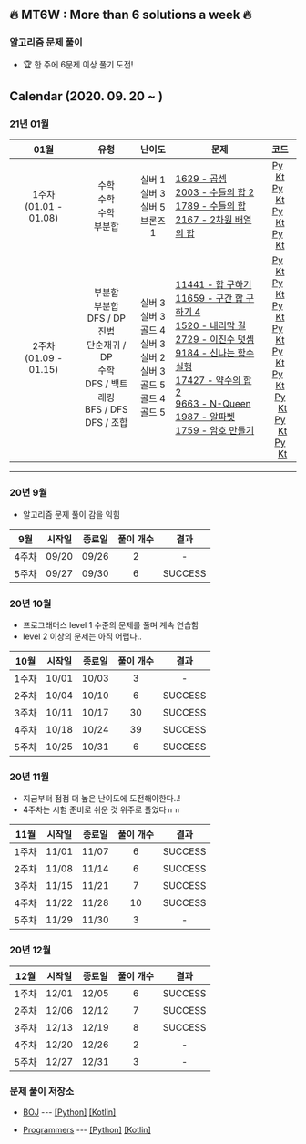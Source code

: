 ## :fire: MT6W : More than 6 solutions a week :fire:

### 알고리즘 문제 풀이

- :trophy: 한 주에 6문제 이상 풀기 도전! 



## Calendar (2020. 09. 20 ~ )

### 21년 01월

|            01월             |                             유형                             |                            난이도                            | &nbsp;&nbsp;문제                                             |                             코드                             |
| :-------------------------: | :----------------------------------------------------------: | :----------------------------------------------------------: | ------------------------------------------------------------ | :----------------------------------------------------------: |
| 1주차 <br />(01.01 - 01.08) |             수학<br />수학<br />수학<br />부분합             |         실버 1<br />실버 3<br />실버 5<br />브론즈 1         | [1629 - 곱셈](https://www.acmicpc.net/problem/1629)<br />[2003 - 수들의 합 2](https://www.acmicpc.net/problem/2003)<br />[1789 - 수들의 합](https://www.acmicpc.net/problem/1789)<br />[2167 - 2차원 배열의 합](https://www.acmicpc.net/problem/2167) | [Py](https://github.com/bky373/problem-solving/blob/master/by-python/py-boj/1629-%EA%B3%B1%EC%85%88.py)  &nbsp; [Kt](https://github.com/bky373/problem-solving/blob/master/by-kotlin/kt-boj/solutions/1629-%EA%B3%B1%EC%85%88.kt)<br> [Py](https://github.com/bky373/problem-solving/blob/master/by-python/py-boj/2003-%EC%88%98%EB%93%A4%EC%9D%98%20%ED%95%A9%202.py) &nbsp; [Kt](https://github.com/bky373/problem-solving/blob/master/by-kotlin/kt-boj/solutions/2003-%EC%88%98%EB%93%A4%EC%9D%98%20%ED%95%A9%202.kt)<br />[Py](https://github.com/bky373/problem-solving/blob/master/by-python/py-boj/1789-%EC%88%98%EB%93%A4%EC%9D%98%20%ED%95%A9.py) &nbsp; [Kt](https://github.com/bky373/problem-solving/blob/master/by-kotlin/kt-boj/solutions/1789-%EC%88%98%EB%93%A4%EC%9D%98%20%ED%95%A9.kt)<br />[Py](https://github.com/bky373/problem-solving/blob/8d7b85518d1f67cfdd8ad96614161c7e68d526f1/by-python/py-boj/2167-2%EC%B0%A8%EC%9B%90%20%EB%B0%B0%EC%97%B4%EC%9D%98%20%ED%95%A9.py) &nbsp; [Kt](https://github.com/bky373/problem-solving/commit/2830524565c9f8c990e9237a3bd7a6379db433b2) |
| 2주차<br />(01.09 - 01.15)  | 부분합<br />부분합<br />DFS / DP<br />진법<br />단순재귀 / DP<br />수학<br />DFS / 백트래킹<br />BFS / DFS<br />DFS / 조합 | 실버 3<br />실버 3<br />골드 4<br />실버 3<br />실버 2<br />실버 3<br />골드 5<br />골드 4<br />골드 5 | [11441 - 합 구하기](https://www.acmicpc.net/problem/11441)<br />[11659 - 구간 합 구하기 4](https://www.acmicpc.net/problem/11659)<br />[1520 - 내리막 길](https://www.acmicpc.net/problem/1520)<br />[2729 - 이진수 덧셈](https://www.acmicpc.net/problem/2729)<br />[9184 - 신나는 함수 실행](https://www.acmicpc.net/problem/9184)<br />[17427 - 약수의 합 2](https://www.acmicpc.net/problem/17427)<br />[9663 - N-Queen](https://www.acmicpc.net/problem/9663)<br />[1987 - 알파벳](https://www.acmicpc.net/problem/1987)<br />[1759 - 암호 만들기](https://www.acmicpc.net/problem/1759) | [Py](https://github.com/bky373/problem-solving/blob/master/by-python/py-boj/11441-%ED%95%A9%20%EA%B5%AC%ED%95%98%EA%B8%B0.py)  &nbsp; [Kt](https://github.com/bky373/problem-solving/blob/master/by-kotlin/kt-boj/solutions/11441-%ED%95%A9%20%EA%B5%AC%ED%95%98%EA%B8%B0.kt)<br />[Py](https://github.com/bky373/problem-solving/blob/master/by-python/py-boj/11659-%EA%B5%AC%EA%B0%84%20%ED%95%A9%20%EA%B5%AC%ED%95%98%EA%B8%B0%204.py) &nbsp; [Kt](https://github.com/bky373/problem-solving/blob/master/by-kotlin/kt-boj/solutions/11659-%EA%B5%AC%EA%B0%84%20%ED%95%A9%20%EA%B5%AC%ED%95%98%EA%B8%B0%204.kt)<br />[Py](https://github.com/bky373/problem-solving/blob/master/by-python/py-boj/1520-%EB%82%B4%EB%A6%AC%EB%A7%89%20%EA%B8%B8.py) &nbsp; [Kt](https://github.com/bky373/problem-solving/blob/master/by-kotlin/kt-boj/solutions/1520-%EB%82%B4%EB%A6%AC%EB%A7%89%20%EA%B8%B8.kt)<br />[Py](https://github.com/bky373/problem-solving/blob/master/by-python/py-boj/2729-%EC%9D%B4%EC%A7%84%EC%88%98%20%EB%8D%A7%EC%85%88.py) &nbsp; [Kt](https://github.com/bky373/problem-solving/blob/master/by-kotlin/kt-boj/solutions/2729-%EC%9D%B4%EC%A7%84%EC%88%98%20%EB%8D%A7%EC%85%88.kt)<br />[Py](https://github.com/bky373/problem-solving/blob/master/by-python/py-boj/9184-%EC%8B%A0%EB%82%98%EB%8A%94%20%ED%95%A8%EC%88%98%20%EC%8B%A4%ED%96%89.py) &nbsp; [Kt](https://github.com/bky373/problem-solving/blob/master/by-kotlin/kt-boj/solutions/9184-%EC%8B%A0%EB%82%98%EB%8A%94%20%ED%95%A8%EC%88%98%20%EC%8B%A4%ED%96%89.kt)<br />[Py](https://github.com/bky373/problem-solving/blob/master/by-python/py-boj/17427-%EC%95%BD%EC%88%98%EC%9D%98%20%ED%95%A9%202.py) &nbsp; [Kt](https://github.com/bky373/problem-solving/blob/master/by-kotlin/kt-boj/solutions/17427-%EC%95%BD%EC%88%98%EC%9D%98%20%ED%95%A9%202.kt)<br />[Py](https://github.com/bky373/problem-solving/blob/master/by-python/py-boj/9663-N-QUEEN.py) &nbsp; [Kt](https://github.com/bky373/problem-solving/blob/master/by-kotlin/kt-boj/solutions/9663-N-QUEEN.kt)<br />[Py](https://github.com/bky373/problem-solving/blob/master/by-python/py-boj/1987-%EC%95%8C%ED%8C%8C%EB%B2%B3.py) &nbsp; [Kt](https://github.com/bky373/problem-solving/blob/master/by-kotlin/kt-boj/solutions/1987-%EC%95%8C%ED%8C%8C%EB%B2%B3.kt)<br />[Py](https://github.com/bky373/problem-solving/blob/master/by-python/py-boj/1759-%EC%95%94%ED%98%B8%20%EB%A7%8C%EB%93%A4%EA%B8%B0.py) &nbsp; [Kt](https://github.com/bky373/problem-solving/blob/master/by-kotlin/kt-boj/solutions/1759-%EC%95%94%ED%98%B8%20%EB%A7%8C%EB%93%A4%EA%B8%B0.kt) |




---


### 20년 9월

  - 알고리즘 문제 풀이 감을 익힘

|  9월  | 시작일 | 종료일 | 풀이 개수 |  결과   |
| :---: | :----: | :----: | :-------: | :-----: |
| 4주차 | 09/20  | 09/26  |     2     |    -    |
| 5주차 | 09/27  | 09/30  |     6     | SUCCESS |

### 20년 10월

  - 프로그래머스 level 1 수준의 문제를 풀며 계속 연습함
  - level 2 이상의 문제는 아직 어렵다..

| 10월  | 시작일 | 종료일 | 풀이 개수 |  결과   |
| :---: | :----: | :----: | :-------: | :-----: |
| 1주차 | 10/01  | 10/03  |     3     |    -    |
| 2주차 | 10/04  | 10/10  |     6     | SUCCESS |
| 3주차 | 10/11  | 10/17  |    30     | SUCCESS |
| 4주차 | 10/18  | 10/24  |    39     | SUCCESS |
| 5주차 | 10/25  | 10/31  |     6     | SUCCESS |

### 20년 11월

  - 지금부터 점점 더 높은 난이도에 도전해야한다..!
  - 4주차는 시험 준비로 쉬운 것 위주로 풀었다ㅠㅠ

| 11월  | 시작일 | 종료일 | 풀이 개수 |  결과   |
| :---: | :----: | :----: | :-------: | :-----: |
| 1주차 | 11/01  | 11/07  |     6     | SUCCESS |
| 2주차 | 11/08  | 11/14  |     6     | SUCCESS |
| 3주차 | 11/15  | 11/21  |     7     | SUCCESS |
| 4주차 | 11/22  | 11/28  |    10     | SUCCESS |
| 5주차 | 11/29  | 11/30  |     3     |    -    |

### 20년 12월

| 12월  | 시작일 | 종료일 | 풀이 개수 |  결과   |
| :---: | :----: | :----: | :-------: | :-----: |
| 1주차 | 12/01  | 12/05  |     6     | SUCCESS |
| 2주차 | 12/06  | 12/12  |     7     | SUCCESS |
| 3주차 | 12/13  | 12/19  |     8     | SUCCESS |
| 4주차 | 12/20  | 12/26  |     2     |    -    |
| 5주차 | 12/27  | 12/31  |     3     |    -    |



### 문제 풀이 저장소

- [BOJ](https://www.acmicpc.net/) --- [[Python]](https://github.com/bky373/problem-solving/tree/master/by-python/py-boj) [[Kotlin]](https://github.com/bky373/problem-solving/tree/master/by-kotlin/kt-boj/solutions)

- [Programmers](https://programmers.co.kr/) --- [[Python]](https://github.com/bky373/problem-solving/tree/master/by-python/py-programmers) [[Kotlin]](https://github.com/bky373/problem-solving/tree/master/by-kotlin/kt-programmers/solutions)
